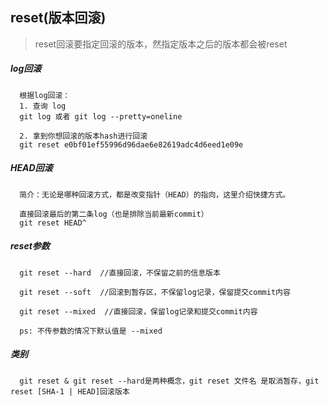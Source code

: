 ## reset(版本回滚)
> reset回滚要指定回滚的版本，然指定版本之后的版本都会被reset
##### log回滚
```
  根据log回滚：
  1. 查询 log
  git log 或者 git log --pretty=oneline

  2. 拿到你想回滚的版本hash进行回滚
  git reset e0bf01ef55996d96dae6e82619adc4d6eed1e09e
```

##### HEAD回滚
```
  简介：无论是哪种回滚方式，都是改变指针（HEAD）的指向，这里介绍快捷方式。

  直接回滚最后的第二条log（也是排除当前最新commit）
  git reset HEAD^
```

##### reset参数

```
  git reset --hard  //直接回滚，不保留之前的信息版本

  git reset --soft  //回滚到暂存区，不保留log记录，保留提交commit内容

  git reset --mixed  //直接回滚，保留log记录和提交commit内容

  ps: 不传参数的情况下默认值是 --mixed

```

##### 类别
```
  git reset & git reset --hard是两种概念，git reset 文件名 是取消暂存，git reset [SHA-1 | HEAD]回滚版本

```
